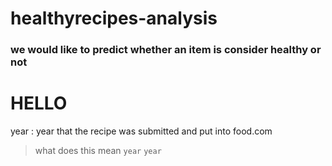 # healthyrecipes-analysis
### we would like to predict whether an item is consider healthy or not
# HELLO
year
  : year that the recipe was submitted and put into food.com
> what does this mean
  `year`
>   `year`

